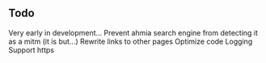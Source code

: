 ## Todo
Very early in development...
Prevent ahmia search engine from detecting it as a mitm (it is but...)
Rewrite links to other pages
Optimize code
Logging
Support https
